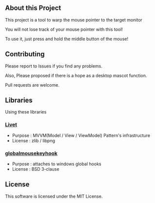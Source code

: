 ## About this Project
This project is a tool to warp the mouse pointer to the target monitor

You will not lose track of your mouse pointer with this tool!

To use it, just press and hold the middle button of the mouse!

## Contributing
Please report to Issues if you find any problems.

Also, Please proposed if there is a hope as a desktop mascot function.

Pull requests are welcome.

## Libraries
Using these libraries


### [Livet](http://ugaya40.hateblo.jp/entry/Livet)
* Purpose : MVVM(Model / View / ViewModel) Pattern's infrastructure
* License : zlib / libpng

### [globalmousekeyhook](https://github.com/gmamaladze/globalmousekeyhook)
* Purpose : attaches to windows global hooks
* License : BSD 3-clause

## License
This software is licensed under the MIT License.
